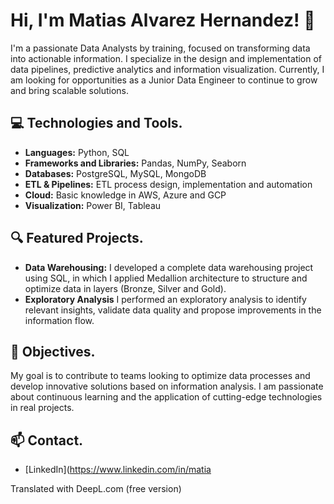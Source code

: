 # Hi, I'm Matias Alvarez Hernandez! 👋

I'm a passionate Data Analysts by training, focused on transforming data into actionable information. I specialize in the design and implementation of data pipelines, predictive analytics and information visualization. Currently, I am looking for opportunities as a Junior Data Engineer to continue to grow and bring scalable solutions.

## 💻 Technologies and Tools.

- **Languages:** Python, SQL
- **Frameworks and Libraries:** Pandas, NumPy, Seaborn 
- **Databases:** PostgreSQL, MySQL, MongoDB
- **ETL & Pipelines:** ETL process design, implementation and automation
- **Cloud:** Basic knowledge in AWS, Azure and GCP
- **Visualization:** Power BI, Tableau

## 🔍 Featured Projects.

- **Data Warehousing:** I developed a complete data warehousing project using SQL, in which I applied Medallion architecture to structure and optimize data in layers (Bronze, Silver and Gold).
- **Exploratory Analysis** I performed an exploratory analysis to identify relevant insights, validate data quality and propose improvements in the information flow.


## 🎯 Objectives.

My goal is to contribute to teams looking to optimize data processes and develop innovative solutions based on information analysis. I am passionate about continuous learning and the application of cutting-edge technologies in real projects.

## 📫 Contact.

- [LinkedIn](https://www.linkedin.com/in/matia

Translated with DeepL.com (free version)
